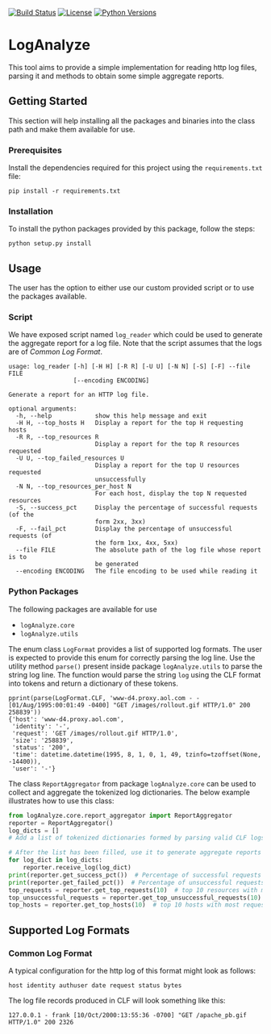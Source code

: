 [![Build Status](https://travis-ci.com/sidarth164/LogAnalyze.svg?token=FYjCvjqVwECRHReK3ysP&branch=master)](https://travis-ci.com/sidarth164/LogAnalyze)
[![License](https://img.shields.io/badge/License-Apache%202.0-blue.svg)](https://opensource.org/licenses/Apache-2.0)
[![Python Versions](https://img.shields.io/pypi/pyversions/Markdown.svg)](https://pypi.org/project/Markdown/)

# LogAnalyze
This tool aims to provide a simple implementation for reading http log files, parsing it and methods to obtain some
simple aggregate reports.

## Getting Started
This section will help installing all the packages and binaries into the class path and make them available for use.

### Prerequisites
Install the dependencies required for this project using the `requirements.txt` file:
```
pip install -r requirements.txt
```
### Installation
To install the python packages provided by this package, follow the steps:
```
python setup.py install
```

## Usage
The user has the option to either use our custom provided script or to use the packages available.

### Script
We have exposed script named `log_reader` which could be used to generate the aggregate report for a
log file. Note that the script assumes that the logs are of *Common Log Format*.
```
usage: log_reader [-h] [-H H] [-R R] [-U U] [-N N] [-S] [-F] --file FILE
                  [--encoding ENCODING]

Generate a report for an HTTP log file.

optional arguments:
  -h, --help            show this help message and exit
  -H H, --top_hosts H   Display a report for the top H requesting hosts
  -R R, --top_resources R
                        Display a report for the top R resources requested
  -U U, --top_failed_resources U
                        Display a report for the top U resources requested
                        unsuccessfully
  -N N, --top_resources_per_host N
                        For each host, display the top N requested resources
  -S, --success_pct     Display the percentage of successful requests (of the
                        form 2xx, 3xx)
  -F, --fail_pct        Display the percentage of unsuccessful requests (of
                        the form 1xx, 4xx, 5xx)
  --file FILE           The absolute path of the log file whose report is to
                        be generated
  --encoding ENCODING   The file encoding to be used while reading it
```

### Python Packages
The following packages are available for use
- `logAnalyze.core`
- `logAnalyze.utils`

The enum class `LogFormat` provides a list of supported log formats. The user is expected to provide this enum for
correctly parsing the log line.
Use the utility method `parse()` present inside package `logAnalyze.utils` to parse the string log line. 
The function would parse the string `log` using the CLF format into tokens and return a dictionary
of these tokens.
```
pprint(parse(LogFormat.CLF, 'www-d4.proxy.aol.com - - [01/Aug/1995:00:01:49 -0400] "GET /images/rollout.gif HTTP/1.0" 200 258839'))
{'host': 'www-d4.proxy.aol.com',
 'identity': '-',
 'request': 'GET /images/rollout.gif HTTP/1.0',
 'size': '258839',
 'status': '200',
 'time': datetime.datetime(1995, 8, 1, 0, 1, 49, tzinfo=tzoffset(None, -14400)),
 'user': '-'}
```

The class `ReportAggregator` from package `logAnalyze.core` can be used to collect and aggregate the tokenized log
dictionaries. The below example illustrates how to use this class:
```python
from logAnalyze.core.report_aggregator import ReportAggregator
reporter = ReportAggregator()
log_dicts = []
# Add a list of tokenized dictionaries formed by parsing valid CLF logs

# After the list has been filled, use it to generate aggregate reports
for log_dict in log_dicts:
    reporter.receive_log(log_dict)
print(reporter.get_success_pct())  # Percentage of successful requests
print(reporter.get_failed_pct())  # Percentage of unsuccessful requests
top_requests = reporter.get_top_requests(10)  # top 10 resources with most requests
top_unsuccessful_requests = reporter.get_top_unsuccessful_requests(10)  # top 10 resources with most unsucessful requests
top_hosts = reporter.get_top_hosts(10)  # top 10 hosts with most requests 
```

## Supported Log Formats
### Common Log Format
A typical configuration for the http log of this format might look as follows:
```
host identity authuser date request status bytes
```
The log file records produced in CLF will look something like this:
```
127.0.0.1 - frank [10/Oct/2000:13:55:36 -0700] "GET /apache_pb.gif HTTP/1.0" 200 2326
```

